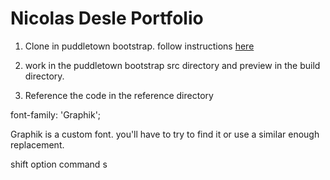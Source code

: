 # Nicolas Desle Portfolio

1.  Clone in puddletown bootstrap. follow instructions [here](../README.md)

2.  work in the puddletown bootstrap src directory and preview in the build directory.

3.  Reference the code in the reference directory

font-family: 'Graphik';

Graphik is a custom font. you'll have to try to find it or use a similar enough replacement.

shift option command s
